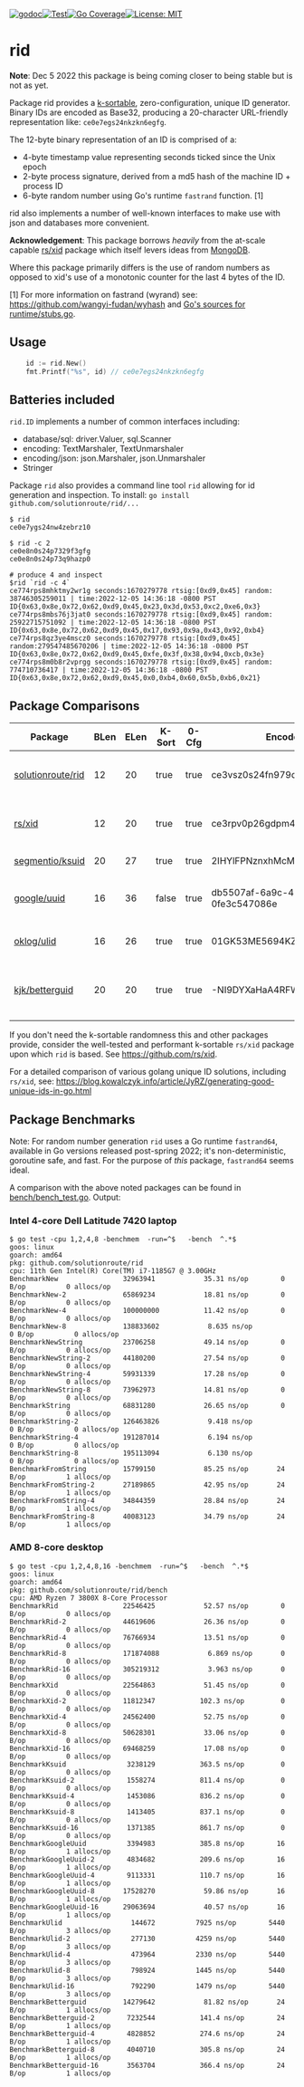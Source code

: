 [![godoc](http://img.shields.io/badge/godev-reference-blue.svg?style=flat)](https://pkg.go.dev/github.com/solutionroute/rid?tab=doc)[![Test](https://github.com/solutionroute/rid/actions/workflows/test.yaml/badge.svg)](https://github.com/solutionroute/rid/actions/workflows/test.yaml)[![Go Coverage](https://img.shields.io/badge/coverage-98.3%25-brightgreen.svg?style=flat)](http://gocover.io/github.com/solutionroute/rid)[![License: MIT](https://img.shields.io/badge/License-MIT-yellow.svg)](https://opensource.org/licenses/MIT)

# rid

**Note**: Dec 5 2022 this package is being coming closer to being stable but is not as yet.

Package rid provides a [k-sortable](https://en.wikipedia.org/wiki/K-sorted_sequence),
zero-configuration, unique ID generator.  Binary IDs are encoded as Base32,
producing a 20-character URL-friendly representation like: `ce0e7egs24nkzkn6egfg`.

The 12-byte binary representation of an ID is comprised of a:

- 4-byte timestamp value representing seconds ticked since the Unix epoch
- 2-byte process signature, derived from a md5 hash of the machine ID + process ID
- 6-byte random number using Go's runtime `fastrand` function. [1]

rid also implements a number of well-known interfaces to make use with json
and databases more convenient.

**Acknowledgement**: This package borrows _heavily_ from the at-scale capable
[rs/xid](https://github.com/rs/xid) package which itself levers ideas from
[MongoDB](https://docs.mongodb.com/manual/reference/method/ObjectId/).

Where this package primarily differs is the use of random numbers as opposed to 
xid's use of a monotonic counter for the last 4 bytes of the ID.

[1] For more information on fastrand (wyrand) see: https://github.com/wangyi-fudan/wyhash
 and [Go's sources for runtime/stubs.go](https://cs.opensource.google/go/go/+/master:src/runtime/stubs.go;bpv=1;bpt=1?q=fastrand&ss=go%2Fgo:src%2Fruntime%2F).

## Usage

```go
    id := rid.New()
    fmt.Printf("%s", id) // ce0e7egs24nkzkn6egfg
```

## Batteries included

`rid.ID` implements a number of common interfaces including:

- database/sql: driver.Valuer, sql.Scanner
- encoding: TextMarshaler, TextUnmarshaler
- encoding/json: json.Marshaler, json.Unmarshaler
- Stringer

Package `rid` also provides a command line tool `rid` allowing for id generation
and inspection. To install: `go install github.com/solutionroute/rid/...`

    $ rid
    ce0e7ygs24nw4zebrz10

    $ rid -c 2
    ce0e8n0s24p7329f3gfg
    ce0e8n0s24p73q9hazp0

    # produce 4 and inspect
    $rid `rid -c 4`
    ce774rps8mhktmy2wr1g seconds:1670279778 rtsig:[0xd9,0x45] random: 38746305259011 | time:2022-12-05 14:36:18 -0800 PST ID{0x63,0x8e,0x72,0x62,0xd9,0x45,0x23,0x3d,0x53,0xc2,0xe6,0x3}
    ce774rps8mbs76j3jat0 seconds:1670279778 rtsig:[0xd9,0x45] random: 25922715751092 | time:2022-12-05 14:36:18 -0800 PST ID{0x63,0x8e,0x72,0x62,0xd9,0x45,0x17,0x93,0x9a,0x43,0x92,0xb4}
    ce774rps8qz3ye4mscz0 seconds:1670279778 rtsig:[0xd9,0x45] random:279547485670206 | time:2022-12-05 14:36:18 -0800 PST ID{0x63,0x8e,0x72,0x62,0xd9,0x45,0xfe,0x3f,0x38,0x94,0xcb,0x3e}
    ce774rps8m0b8r2vprgg seconds:1670279778 rtsig:[0xd9,0x45] random:   774710736417 | time:2022-12-05 14:36:18 -0800 PST ID{0x63,0x8e,0x72,0x62,0xd9,0x45,0x0,0xb4,0x60,0x5b,0xb6,0x21}

## Package Comparisons

| Package                                                   |BLen|ELen| K-Sort| 0-Cfg | Encoded ID                           | Method     | Components |
|-----------------------------------------------------------|----|----|-------|-------|--------------------------------------|------------|------------|
| [solutionroute/rid](https://github.com/solutionroute/rid) | 12 | 20 |  true |  true | ce3vsz0s24fn979qfjpg                 | fastrand   | ts(seconds) : runtime signature : random |
| [rs/xid](https://github.com/rs/xid)                       | 12 | 20 |  true |  true | ce3rpv0p26gdpm40gbv0                 | counter    | ts(seconds) : machine ID : process ID : counter |
| [segmentio/ksuid](https://github.com/segmentio/ksuid)     | 20 | 27 |  true |  true | 2IHYlFPNznxhMcMpdi4ppCtwJWZ          | random     | ts(seconds) : random |
| [google/uuid](https://github.com/google/uuid)             | 16 | 36 | false |  true | db5507af-6a9c-40ea-899b-0fe3c547086e | crypt/rand | (v4) version + variant + 122 bits random |
| [oklog/ulid](https://github.com/oklog/ulid)               | 16 | 26 |  true |  true | 01GK53ME5694KZW2NS79RK70BT           | crypt/rand | ts(ms) : choice of random |
| [kjk/betterguid](https://github.com/kjk/betterguid)       | 20 | 20 |  true |  true | -NI9DYXaHaA4RFWy_R1l                 | counter    | ts(ms) + per-ms math/rand initialized counter |

If you don't need the k-sortable randomness this and other packages provide,
consider the well-tested and performant k-sortable `rs/xid` package
upon which `rid` is based. See https://github.com/rs/xid.

For a detailed comparison of various golang unique ID solutions, including `rs/xid`, see:
https://blog.kowalczyk.info/article/JyRZ/generating-good-unique-ids-in-go.html

## Package Benchmarks

Note: For random number generation `rid` uses a Go runtime `fastrand64`,
available in Go versions released post-spring 2022; it's non-deterministic,
goroutine safe, and fast.  For the purpose of *this* package, `fastrand64` seems ideal.

A comparison with the above noted packages can be found in [bench/bench_test.go](bench/bench_test.go). Output:

### Intel 4-core Dell Latitude 7420 laptop

    $ go test -cpu 1,2,4,8 -benchmem  -run=^$   -bench  ^.*$ 
    goos: linux
    goarch: amd64
    pkg: github.com/solutionroute/rid
    cpu: 11th Gen Intel(R) Core(TM) i7-1185G7 @ 3.00GHz
    BenchmarkNew            	32963941	        35.31 ns/op	       0 B/op	       0 allocs/op
    BenchmarkNew-2          	65869234	        18.81 ns/op	       0 B/op	       0 allocs/op
    BenchmarkNew-4          	100000000	        11.42 ns/op	       0 B/op	       0 allocs/op
    BenchmarkNew-8          	138833602	         8.635 ns/op	       0 B/op	       0 allocs/op
    BenchmarkNewString      	23706258	        49.14 ns/op	       0 B/op	       0 allocs/op
    BenchmarkNewString-2    	44180200	        27.54 ns/op	       0 B/op	       0 allocs/op
    BenchmarkNewString-4    	59931339	        17.28 ns/op	       0 B/op	       0 allocs/op
    BenchmarkNewString-8    	73962973	        14.81 ns/op	       0 B/op	       0 allocs/op
    BenchmarkString         	68831280	        26.65 ns/op	       0 B/op	       0 allocs/op
    BenchmarkString-2       	126463826	         9.418 ns/op	       0 B/op	       0 allocs/op
    BenchmarkString-4       	191287014	         6.194 ns/op	       0 B/op	       0 allocs/op
    BenchmarkString-8       	195113094	         6.130 ns/op	       0 B/op	       0 allocs/op
    BenchmarkFromString     	15799150	        85.25 ns/op	      24 B/op	       1 allocs/op
    BenchmarkFromString-2   	27189865	        42.95 ns/op	      24 B/op	       1 allocs/op
    BenchmarkFromString-4   	34844359	        28.84 ns/op	      24 B/op	       1 allocs/op
    BenchmarkFromString-8   	40083123	        34.79 ns/op	      24 B/op	       1 allocs/op

### AMD 8-core desktop

    $ go test -cpu 1,2,4,8,16 -benchmem  -run=^$   -bench  ^.*$
    goos: linux
    goarch: amd64
    pkg: github.com/solutionroute/rid/bench
    cpu: AMD Ryzen 7 3800X 8-Core Processor             
    BenchmarkRid              	22546425	        52.57 ns/op	       0 B/op	       0 allocs/op
    BenchmarkRid-2            	44619606	        26.36 ns/op	       0 B/op	       0 allocs/op
    BenchmarkRid-4            	76766934	        13.51 ns/op	       0 B/op	       0 allocs/op
    BenchmarkRid-8            	171874088	         6.869 ns/op	   0 B/op	       0 allocs/op
    BenchmarkRid-16           	305219312	         3.963 ns/op	   0 B/op	       0 allocs/op
    BenchmarkXid              	22564863	        51.45 ns/op	       0 B/op	       0 allocs/op
    BenchmarkXid-2            	11812347	       102.3 ns/op	       0 B/op	       0 allocs/op
    BenchmarkXid-4            	24562400	        52.75 ns/op	       0 B/op	       0 allocs/op
    BenchmarkXid-8            	50628301	        33.06 ns/op	       0 B/op	       0 allocs/op
    BenchmarkXid-16           	69468259	        17.08 ns/op	       0 B/op	       0 allocs/op
    BenchmarkKsuid            	 3238129	       363.5 ns/op	       0 B/op	       0 allocs/op
    BenchmarkKsuid-2          	 1558274	       811.4 ns/op	       0 B/op	       0 allocs/op
    BenchmarkKsuid-4          	 1453086	       836.2 ns/op	       0 B/op	       0 allocs/op
    BenchmarkKsuid-8          	 1413405	       837.1 ns/op	       0 B/op	       0 allocs/op
    BenchmarkKsuid-16         	 1371385	       861.7 ns/op	       0 B/op	       0 allocs/op
    BenchmarkGoogleUuid       	 3394983	       385.8 ns/op	      16 B/op	       1 allocs/op
    BenchmarkGoogleUuid-2     	 4834682	       209.6 ns/op	      16 B/op	       1 allocs/op
    BenchmarkGoogleUuid-4     	 9113331	       110.7 ns/op	      16 B/op	       1 allocs/op
    BenchmarkGoogleUuid-8     	17528270	        59.86 ns/op	      16 B/op	       1 allocs/op
    BenchmarkGoogleUuid-16    	29063694	        40.57 ns/op	      16 B/op	       1 allocs/op
    BenchmarkUlid             	  144672	      7925 ns/op	    5440 B/op	       3 allocs/op
    BenchmarkUlid-2           	  277130	      4259 ns/op	    5440 B/op	       3 allocs/op
    BenchmarkUlid-4           	  473964	      2330 ns/op	    5440 B/op	       3 allocs/op
    BenchmarkUlid-8           	  798924	      1445 ns/op	    5440 B/op	       3 allocs/op
    BenchmarkUlid-16          	  792290	      1479 ns/op	    5440 B/op	       3 allocs/op
    BenchmarkBetterguid       	14279642	        81.82 ns/op	      24 B/op	       1 allocs/op
    BenchmarkBetterguid-2     	 7232544	       141.4 ns/op	      24 B/op	       1 allocs/op
    BenchmarkBetterguid-4     	 4828852	       274.6 ns/op	      24 B/op	       1 allocs/op
    BenchmarkBetterguid-8     	 4040710	       305.8 ns/op	      24 B/op	       1 allocs/op
    BenchmarkBetterguid-16    	 3563704	       366.4 ns/op	      24 B/op	       1 allocs/op

